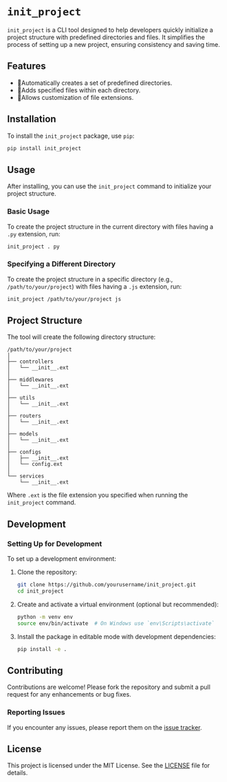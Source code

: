 
# `init_project`

`init_project` is a CLI tool designed to help developers quickly initialize a project structure with predefined directories and files. It simplifies the process of setting up a new project, ensuring consistency and saving time.

## Features

- 🚀Automatically creates a set of predefined directories.
- 🚀Adds specified files within each directory.
- 🚀Allows customization of file extensions.

## Installation

To install the `init_project` package, use `pip`:

```bash
pip install init_project
```

## Usage

After installing, you can use the `init_project` command to initialize your project structure. 

### Basic Usage

To create the project structure in the current directory with files having a `.py` extension, run:

```bash
init_project . py
```

### Specifying a Different Directory

To create the project structure in a specific directory (e.g., `/path/to/your/project`) with files having a `.js` extension, run:

```bash
init_project /path/to/your/project js
```

## Project Structure

The tool will create the following directory structure:

```
/path/to/your/project
│
├── controllers
│   └── __init__.ext
│
├── middlewares
│   └── __init__.ext
│
├── utils
│   └── __init__.ext
│
├── routers
│   └── __init__.ext
│
├── models
│   └── __init__.ext
│
├── configs
│   ├── __init__.ext
│   └── config.ext
│
└── services
    └── __init__.ext
```

Where `.ext` is the file extension you specified when running the `init_project` command.

## Development

### Setting Up for Development

To set up a development environment:

1. Clone the repository:

   ```bash
   git clone https://github.com/yourusername/init_project.git
   cd init_project
   ```

2. Create and activate a virtual environment (optional but recommended):

   ```bash
   python -m venv env
   source env/bin/activate  # On Windows use `env\Scripts\activate`
   ```

3. Install the package in editable mode with development dependencies:

   ```bash
   pip install -e .
   ```


## Contributing

Contributions are welcome! Please fork the repository and submit a pull request for any enhancements or bug fixes.

### Reporting Issues

If you encounter any issues, please report them on the [issue tracker](https://github.com/Elijah57/init_project/issues).

## License

This project is licensed under the MIT License. See the [LICENSE](LICENSE) file for details.

